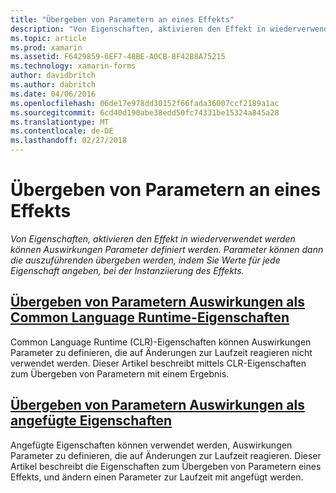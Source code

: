 ```yaml
---
title: "Übergeben von Parametern an eines Effekts"
description: "Von Eigenschaften, aktivieren den Effekt in wiederverwendet werden können Auswirkungen Parameter definiert werden. Parameter können dann die auszuführenden übergeben werden, indem Sie Werte für jede Eigenschaft angeben, bei der Instanziierung des Effekts."
ms.topic: article
ms.prod: xamarin
ms.assetid: F6429859-6EF7-48BE-A0CB-8F42B8A75215
ms.technology: xamarin-forms
author: davidbritch
ms.author: dabritch
ms.date: 04/06/2016
ms.openlocfilehash: 06de17e978dd30152f66fada36007ccf2189a1ac
ms.sourcegitcommit: 6cd40d190abe38edd50fc74331be15324a845a28
ms.translationtype: MT
ms.contentlocale: de-DE
ms.lasthandoff: 02/27/2018
---
```

# <a name="passing-parameters-to-an-effect"></a>Übergeben von Parametern an eines Effekts

_Von Eigenschaften, aktivieren den Effekt in wiederverwendet werden können Auswirkungen Parameter definiert werden. Parameter können dann die auszuführenden übergeben werden, indem Sie Werte für jede Eigenschaft angeben, bei der Instanziierung des Effekts._

## <a name="passing-effect-parameters-as-common-language-runtime-propertiesclr-propertiesmd"></a>[Übergeben von Parametern Auswirkungen als Common Language Runtime-Eigenschaften](clr-properties.md)

Common Language Runtime (CLR)-Eigenschaften können Auswirkungen Parameter zu definieren, die auf Änderungen zur Laufzeit reagieren nicht verwendet werden. Dieser Artikel beschreibt mittels CLR-Eigenschaften zum Übergeben von Parametern mit einem Ergebnis.

## <a name="passing-effect-parameters-as-attached-propertiesattached-propertiesmd"></a>[Übergeben von Parametern Auswirkungen als angefügte Eigenschaften](attached-properties.md)

Angefügte Eigenschaften können verwendet werden, Auswirkungen Parameter zu definieren, die auf Änderungen zur Laufzeit reagieren. Dieser Artikel beschreibt die Eigenschaften zum Übergeben von Parametern eines Effekts, und ändern einen Parameter zur Laufzeit mit angefügt werden.


